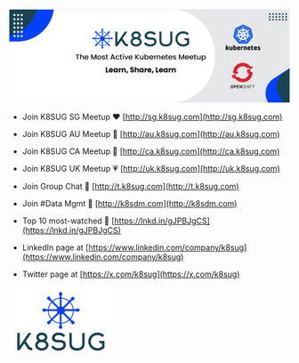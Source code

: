 

<img src="/assets/k8sug-social-banner-twitter.png" alt="k8sug-social-banner-twitter" style="zoom:75%;" />





- Join K8SUG SG Meetup ❤️  [http://sg.k8sug.com](http://sg.k8sug.com)

  

- Join K8SUG AU Meetup 💙 [http://au.k8sug.com](http://au.k8sug.com)

  

- Join K8SUG CA Meetup 🧡 [http://ca.k8sug.com](http://ca.k8sug.com) 

  

- Join K8SUG UK Meetup 💗 [http://uk.k8sug.com](http://uk.k8sug.com)

  

- Join Group Chat 💚 [http://t.k8sug.com](http://t.k8sug.com)

  

- Join #Data Mgmt 🔴 [http://k8sdm.com](http://k8sdm.com)

  

- Top 10 most-watched 🚀 [https://lnkd.in/gJPBJgCS](https://lnkd.in/gJPBJgCS)

  

- LinkedIn page at [https://www.linkedin.com/company/k8sug](https://www.linkedin.com/company/k8sug)

  

- Twitter page at [https://x.com/k8sug](https://x.com/k8sug)









<img src="/assets/k8sug-stacked-linkedin.png" alt="k8sug-stacked-linkedin" style="zoom:18%;" />
